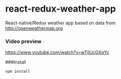 # react-redux-weather-app
React-native/Redux weather app based on data from http://openweathermap.org

### Video preview
https://www.youtube.com/watch?v=wTilUcGXqYc

###Install
```
npm install 
```
